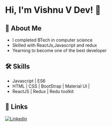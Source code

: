 
# Hi, I'm Vishnu V Dev! 👋

  
## 🚀 About Me

   - I completed BTech in computer science
   - Skilled with ReactJs,Javascript and redux 
   - Yearning to become one of the best developer


  
## 🛠 Skills
 - Javascript | ES6
 - HTML | CSS | BootStrap | Material UI | 
 - ReactJS | Redux | Redu toolkit

  
## 🔗 Links
[![Linkedin](https://img.shields.io/badge/linkedin-0A66C2?style=for-the-badge&logo=linkedin&logoColor=white)](https://www.linkedin.com/in/vish2dev/)

<!---
vishh2dev/vishh2dev is a ✨ special ✨ repository because its `README.md` (this file) appears on your GitHub profile.
You can click the Preview link to take a look at your changes.
--->
